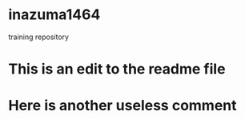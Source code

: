 # inazuma1464
training repository
# This is an edit to the readme file
# Here is another useless comment
